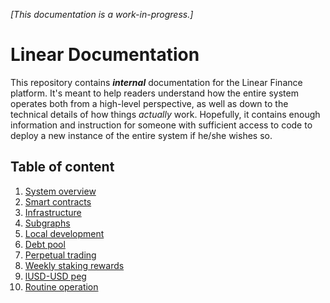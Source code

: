 _[This documentation is a work-in-progress.]_

# Linear Documentation

This repository contains **_internal_** documentation for the Linear Finance platform. It's meant to help readers understand how the entire system operates both from a high-level perspective, as well as down to the technical details of how things _actually_ work. Hopefully, it contains enough information and instruction for someone with sufficient access to code to deploy a new instance of the entire system if he/she wishes so.

## Table of content

1. [System overview](./pages/01_system_overview.md)
2. [Smart contracts](./pages/02_smart_contracts.md)
3. [Infrastructure](./pages/03_infrastructure.md)
4. [Subgraphs](./pages/04_subgraphs.md)
5. [Local development](./pages/05_local_development.md)
6. [Debt pool](./pages/06_debt_pool.md)
7. [Perpetual trading](./pages/07_perpetual_trading.md)
8. [Weekly staking rewards](./pages/08_weekly_staking_rewards.md)
9. [lUSD-USD peg](./pages/09_lusd_usd_peg.md)
10. [Routine operation](./pages/10_routine_operation.md)
